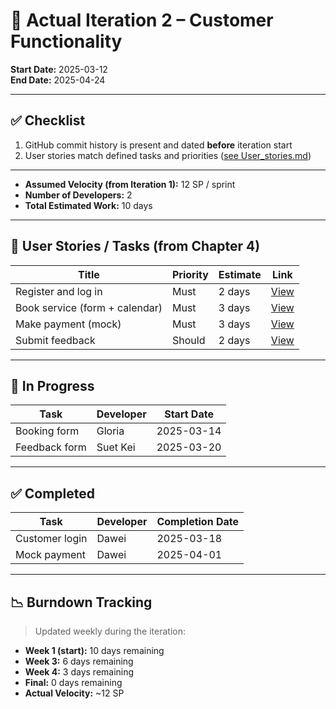 # 📌 Actual Iteration 2 – Customer Functionality

**Start Date:** 2025-03-12  
**End Date:** 2025-04-24

---

## ✅ Checklist

1. GitHub commit history is present and dated **before** iteration start  
2. User stories match defined tasks and priorities ([see User_stories.md](User_stories.md))

---

- **Assumed Velocity (from Iteration 1):** 12 SP / sprint  
- **Number of Developers:** 2  
- **Total Estimated Work:** 10 days

---

## 🧩 User Stories / Tasks (from Chapter 4)

| Title                    | Priority | Estimate | Link |
|--------------------------|----------|----------|------|
| Register and log in      | Must     | 2 days   | [View](./user_stories/customer_login.md) |
| Book service (form + calendar) | Must | 3 days | [View](./user_stories/customer_booking.md) |
| Make payment (mock)      | Must     | 3 days   | [View](./user_stories/payment_mock.md) |
| Submit feedback          | Should   | 2 days   | [View](./user_stories/feedback.md) |

---

## 🔄 In Progress

| Task              | Developer | Start Date |
|-------------------|-----------|------------|
| Booking form      | Gloria    | 2025-03-14 |
| Feedback form     | Suet Kei  | 2025-03-20 |

---

## ✅ Completed

| Task                | Developer | Completion Date |
|---------------------|-----------|------------------|
| Customer login      | Dawei     | 2025-03-18       |
| Mock payment        | Dawei     | 2025-04-01       |

---

## 📉 Burndown Tracking

> Updated weekly during the iteration:

- **Week 1 (start):** 10 days remaining  
- **Week 3:** 6 days remaining  
- **Week 4:** 3 days remaining  
- **Final:** 0 days remaining  
- **Actual Velocity:** ~12 SP
